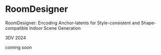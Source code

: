 # RoomDesigner
RoomDesigner: Encoding Anchor-latents for Style-consistent and Shape-compatible Indoor Scene Generation

3DV 2024

coming soon
